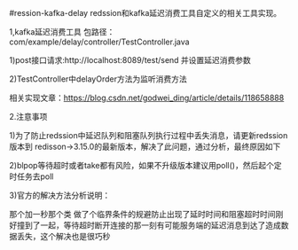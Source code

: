 #ression-kafka-delay
redssion和kafka延迟消费工具自定义的相关工具实现。

1,kafka延迟消费工具 
包路径：com/example/delay/controller/TestController.java

   1)post接口请求:http://localhost:8089/test/send 并设置延迟消费参数

   2)TestController中delayOrder方法为监听消费方法

   相关实现文章：https://blog.csdn.net/godwei_ding/article/details/118658888

2.注意事项

  1)为了防止redssion中延迟队列和阻塞队列执行过程中丢失消息，请更新redssion版本到 redisson->3.15.0的最新版本，解决了此问题，通过分析，最终原因如下
  
  2)blpop等待超时或者take都有风险，如果不升级版本建议用poll()，然后起个定时任务去poll

  3)官方的解决方法分析说明：

   那个加一秒那个类 做了个临界条件的规避防止出现了延时时间和阻塞超时时间刚好撞到了一起，等待超时断开连接的那一刻有可能服务端的延迟消息到达了造成数据丢失，这个解决也是很巧秒

